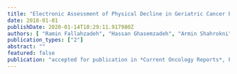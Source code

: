 ```yaml
---
title: "Electronic Assessment of Physical Decline in Geriatric Cancer Patients"
date: 2018-01-01
publishDate: 2020-01-14T10:29:11.917980Z
authors: [ "Ramin Fallahzadeh", "Hassan Ghasemzadeh", "Armin Shahrokni"]
publication_types: ["2"]
abstract: ""
featured: false
publication: "accepted for publication in *Current Oncology Reports*, February 2018"
---
```


